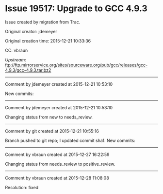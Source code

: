 # Issue 19517: Upgrade to GCC 4.9.3

Issue created by migration from Trac.

Original creator: jdemeyer

Original creation time: 2015-12-21 10:33:36

CC:  vbraun

*Upstream*: ftp://ftp.mirrorservice.org/sites/sourceware.org/pub/gcc/releases/gcc-4.9.3/gcc-4.9.3.tar.bz2


---

Comment by jdemeyer created at 2015-12-21 10:53:10

New commits:


---

Comment by jdemeyer created at 2015-12-21 10:53:10

Changing status from new to needs_review.


---

Comment by git created at 2015-12-21 10:55:16

Branch pushed to git repo; I updated commit sha1. New commits:


---

Comment by vbraun created at 2015-12-27 16:22:59

Changing status from needs_review to positive_review.


---

Comment by vbraun created at 2015-12-28 11:08:08

Resolution: fixed
